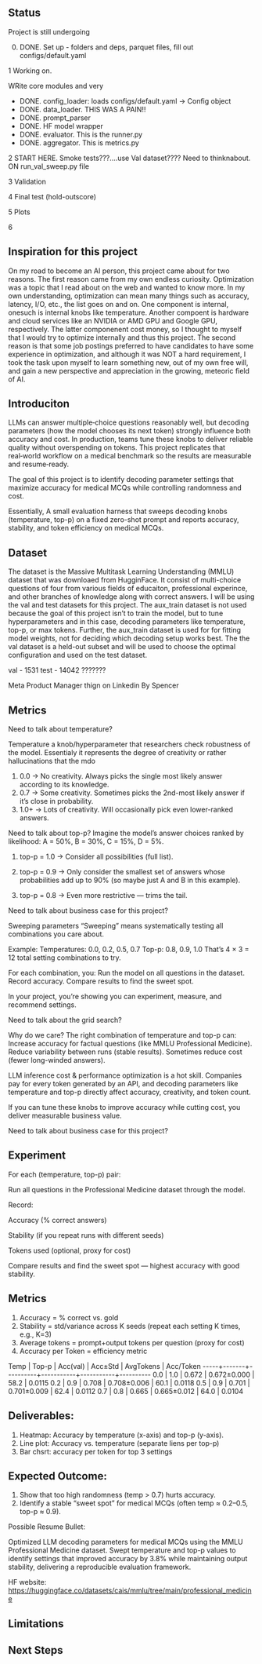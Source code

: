 ## Status
Project is still undergoing

0) DONE. 
Set up - folders and deps, parquet files, fill out configs/default.yaml

1 Working on.

WRite core modules and very

- DONE. config_loader: loads configs/default.yaml → Config object
- DONE. data_loader. THIS WAS A PAIN!!
- DONE. prompt_parser
- DONE. HF model wrapper
- DONE. evaluator. This is the runner.py
- DONE. aggregator. This is metrics.py

2 START HERE. Smoke tests???....use Val dataset???? Need to thinknabout. ON run_val_sweep.py file


3 Validation

4 Final test (hold-outscore)

5 Plots

6

## Inspiration for this project

On my road to become an AI person, this project came about for two reasons. The first reason came from my own endless curiosity. Optimization was a topic that I read about on the web and wanted to know more. In my own understanding, optimization can mean many things such as accuracy, latency, I/O, etc., the list goes on and on. One component is internal, onesuch is internal knobs like temperature. Another compoent is hardware and cloud services like an NVIDIA or AMD GPU and Google GPU, respectively. The latter componenent cost money, so I thought to myself that I would try to optimize internally and thus this project. The second reason is that some job postings preferred to have candidates to have some experience in optimization, and although it was NOT a hard requirement, I took the task upon myself to learn something new, out of my own free will, and gain a new perspective and appreciation in the growing, meteoric field of AI.

## Introduciton
LLMs can answer multiple‑choice questions reasonably well, but decoding parameters (how the model chooses its next token) strongly influence both accuracy and cost. In production, teams tune these knobs to deliver reliable quality without overspending on tokens. This project replicates that real‑world workflow on a medical benchmark so the results are measurable and resume‑ready.

The goal of this project is to identify decoding parameter settings that maximize accuracy for medical MCQs while controlling randomness and cost.

Essentially, A small evaluation harness that sweeps decoding knobs (temperature, top-p) on a fixed zero-shot prompt and reports accuracy, stability, and token efficiency on medical MCQs.


## Dataset

The dataset is the Massive Multitask Learning Understanding (MMLU) dataset that was downloaed from HugginFace. It consist of multi-choice questions of four from various fields of educaiton, professional experince, and other branches of knowledge along with correct answers. I will be using the val and test datasets for this project. The aux_train dataset is not used because the goal of this project isn’t to train the model, but to tune hyperparameters and in this case, decoding parameters like temperature, top-p, or max tokens. Further, the aux_train dataset is used for for fitting model weights, not for deciding which decoding setup works best. The the val dataset is a held-out subset and will be used to choose the optimal configuration and used on the test dataset. 

val - 1531
test - 14042
???????

Meta Product Manager thign on Linkedin By Spencer

## Metrics

Need to talk about temperature?

Temperature a knob/hyperparameter that researchers check robustness of the model. Essentialy it represents the degree of creativity or rather hallucinations that the mdo

1) 0.0 → No creativity. Always picks the single most likely answer according to its knowledge.
2) 0.7 → Some creativity. Sometimes picks the 2nd-most likely answer if it’s close in probability.
3) 1.0+ → Lots of creativity. Will occasionally pick even lower-ranked answers.

Need to talk about top-p?
Imagine the model’s answer choices ranked by likelihood: A = 50%, B = 30%, C = 15%, D = 5%.
1) top-p = 1.0 → Consider all possibilities (full list).

2) top-p = 0.9 → Only consider the smallest set of answers whose probabilities add up to 90% (so maybe just A and B in this example).

3) top-p = 0.8 → Even more restrictive — trims the tail.

Need to talk about business case for this project?

Sweeping parameters
“Sweeping” means systematically testing all combinations you care about.

Example:
Temperatures: 0.0, 0.2, 0.5, 0.7
Top-p: 0.8, 0.9, 1.0
That’s 4 × 3 = 12 total setting combinations to try.

For each combination, you:
Run the model on all questions in the dataset.
Record accuracy.
Compare results to find the sweet spot.



In your project, you’re showing you can experiment, measure, and recommend settings.

Need to talk about the grid search?

Why do we care?
The right combination of temperature and top-p can:
Increase accuracy for factual questions (like MMLU Professional Medicine).
Reduce variability between runs (stable results).
Sometimes reduce cost (fewer long-winded answers).

LLM inference cost & performance optimization is a hot skill.
Companies pay for every token generated by an API, and decoding parameters like temperature and top-p directly affect accuracy, creativity, and token count.

If you can tune these knobs to improve accuracy while cutting cost, you deliver measurable business value.

Need to talk about business case for this project?

## Experiment
For each (temperature, top-p) pair:

Run all questions in the Professional Medicine dataset through the model.

Record:

Accuracy (% correct answers)

Stability (if you repeat runs with different seeds)

Tokens used (optional, proxy for cost)

Compare results and find the sweet spot — highest accuracy with good stability.

## Metrics

1) Accuracy = % correct vs. gold
2) Stability = std/variance across K seeds (repeat each setting K times, e.g., K=3)
3) Average tokens = prompt+output tokens per question (proxy for cost)
4) Accuracy per Token = efficiency metric

Temp | Top-p | Acc(val) | Acc±Std   | AvgTokens | Acc/Token
-----+-------+----------+-----------+-----------+----------
0.0  | 1.0   | 0.672    | 0.672±0.000 | 58.2     | 0.0115
0.2  | 0.9   | 0.708    | 0.708±0.006 | 60.1     | 0.0118
0.5  | 0.9   | 0.701    | 0.701±0.009 | 62.4     | 0.0112
0.7  | 0.8   | 0.665    | 0.665±0.012 | 64.0     | 0.0104



## Deliverables:

1) Heatmap: Accuracy by temperature (x-axis) and top-p (y-axis).
2) Line plot: Accuracy vs. temperature (separate liens per top-p)
3) Bar chsrt: accuracy per token for top 3 settings

## Expected Outcome:

1) Show that too high randomness (temp > 0.7) hurts accuracy.
2) Identify a stable “sweet spot” for medical MCQs (often temp ≈ 0.2–0.5, top-p ≈ 0.9).

Possible Resume Bullet:

Optimized LLM decoding parameters for medical MCQs using the MMLU Professional Medicine dataset. Swept temperature and top-p values to identify settings that improved accuracy by 3.8% while maintaining output stability, delivering a reproducible evaluation framework.


HF website:
https://huggingface.co/datasets/cais/mmlu/tree/main/professional_medicine

## Limitations

## Next Steps